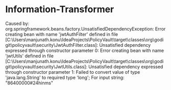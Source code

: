# Information-Transformer

Caused by: org.springframework.beans.factory.UnsatisfiedDependencyException: Error creating bean with name 'jwtAuthFilter' defined in file [C:\Users\manjunath.konu\IdeaProjects\PolicyVault\target\classes\org\godigit\policyvault\security\JwtAuthFilter.class]: Unsatisfied dependency expressed through constructor parameter 0: Error creating bean with name 'jwtUtils' defined in file [C:\Users\manjunath.konu\IdeaProjects\PolicyVault\target\classes\org\godigit\policyvault\security\JwtUtils.class]: Unsatisfied dependency expressed through constructor parameter 1: Failed to convert value of type 'java.lang.String' to required type 'long'; For input string: "86400000#24hinms"
